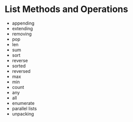 # List Methods and Operations
* appending
* extending
* removing
* pop
* len
* sum
* sort
* reverse
* sorted
* reversed
* max
* min
* count
* any
* all
* enumerate
* parallel lists
* unpacking